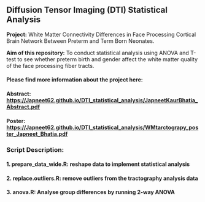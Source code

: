 ## Diffusion Tensor Imaging (DTI) Statistical Analysis
**Project:** White Matter Connectivity Differences in Face Processing Cortical Brain Network Between Preterm and Term Born Neonates. 

**Aim of this repository:** To conduct statistical analysis using ANOVA and T-test to see whether preterm birth and gender affect the white matter quality of the face processing fiber tracts.
#### Please find more information about the project here:
#### Abstract: https://Japneet62.github.io/DTI_statistical_analysis/JapneetKaurBhatia_Abstract.pdf
#### Poster: https://Japneet62.github.io/DTI_statistical_analysis/WMtarctograpy_poster_Japneet_Bhatia.pdf

### Script Description:
#### 1. prepare_data_wide.R: reshape data to implement statistical analysis 
#### 2. replace.outliers.R: remove outliers from the tractography analysis data
#### 3. anova.R: Analyse group differences by running 2-way ANOVA 
